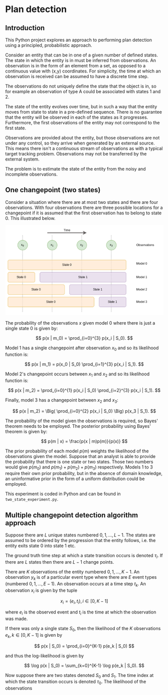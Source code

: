 # Plan detection

## Introduction

This Python project explores an approach to performing plan detection using a principled, probabilistic approach.

Consider an entity that can be in one of a given number of defined states. The state in which the entity is in must be inferred from observations. An observation is in the form of an element from a set, as opposed to a continuous value with (x,y) coordinates. For simplicity, the time at which an observation is received can be assumed to have a discrete time step.

The observations do not uniquely define the state that the object is in, so for example an observation of type A could be associated with states 1 and 2.

The state of the entity evolves over time, but in such a way that the entity moves from state to state in a pre-defined sequence. There is no guarantee that the entity will be observed in each of the states as it progresses. Furthermore, the first observations of the entity may not correspond to the first state.

Observations are provided about the entity, but those observations are not under any control, so they arrive when generated by an external source. This means there isn't a continuous stream of observations as with a typical target tracking problem. Observations may not be transferred by the external system.

The problem is to estimate the state of the entity from the noisy and incomplete observations.

## One changepoint (two states)

Consider a situation where there are at most two states and there are four observations. With four observations there are three possible locations for a changepoint if it is assumed that the first observation has to belong to state 0. This illustrated below.

![](./two-states.png)

The probability of the observations $x$ given model 0 where there is just a single state 0 is given by:

$$
p(x | m_0) = \prod_{i=0}^{3} p(x_i | S_0).
$$

Model 1 has a single changepoint after observation $x_0$ and so its likelihood function is:

$$
p(x | m_1) = p(x_0 | S_0) \prod_{i=1}^{3} p(x_i | S_1).
$$

Model 2's changepoint occurs between $x_1$ and $x_2$ and so its likelihood function is:

$$
p(x | m_2) =  \prod_{i=0}^{1} p(x_i | S_0) \prod_{i=2}^{3} p(x_i | S_1).
$$

Finally, model 3 has a changepoint between $x_2$ and $x_3$:

$$
p(x | m_2) = \Big( \prod_{i=0}^{2} p(x_i | S_0) \Big) p(x_3 | S_1).
$$

The probability of the model given the observations is required, so Bayes' theorem needs to be employed. The posterior probability using Bayes' theorem is given by:

$$
p(m | x) = \frac{p(x | m)p(m)}{p(x)}
$$

The prior probability of each model $p(m)$ weights the likelihood of the observations given the model. Suppose that an analyst is able to provide the probability that there is one state or two states. Those two numbers would give $p(m_0)$ and $p(m_1) + p(m_2) + p(m_3)$ respectively. Models 1 to 3 require their own prior probability, but in the absence of domain knowledge, an uninformative prior in the form of a uniform distribution could be employed.

This experiment is coded in Python and can be found in `two_state_experiment.py`.

## Multiple changepoint detection algorithm approach

Suppose there are $L$ unique states numbered $0, 1, ..., L-1$. The states are assumed to be ordered by the progression that the entity follows, i.e. the entity exits state 0 into state 1 etc.

The ground truth time step at which a state transition occurs is denoted $\tau_l$. If there are $L$ states then there are $L-1$ change points.

There are $K$ observations of the entity numbered $0, 1, ..., K-1$. An observation $y_k$ is of a particular event type where there are $E$ event types (numbered $0, 1, ..., E-1$). An observation occurs at a time step $t_k$. An observation $x_i$ is given by the tuple

$$
x_i = (e_i, t_i), i \in [0, K-1]
$$

where $e_i$ is the observed event and $t_i$ is the time at which the observation was made.


If there was only a single state $S_0$, then the likelihood of the $K$ observations $e_k, k \in [0, K-1]$ is given by

$$
p(x | S_0) = \prod_{i=0}^{K-1} p(e_k | S_0)
$$

and thus the log-likelihood is given by

$$
\log p(x | S_0) = \sum_{k=0}^{K-1} \log p(e_k | S_0).
$$

Now suppose there are two states denoted $S_0$ and $S_1$. The time index at which the state transition occurs is denoted $\tau_0$. The likelihood of the observations